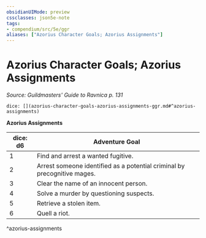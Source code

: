 ```yaml
---
obsidianUIMode: preview
cssclasses: json5e-note
tags:
- compendium/src/5e/ggr
aliases: ["Azorius Character Goals; Azorius Assignments"]
---
```

# Azorius Character Goals; Azorius Assignments
*Source: Guildmasters' Guide to Ravnica p. 131* 

`dice: [](azorius-character-goals-azorius-assignments-ggr.md#^azorius-assignments)`

**Azorius Assignments**

| dice: d6 | Adventure Goal |
|----------|----------------|
| 1 | Find and arrest a wanted fugitive. |
| 2 | Arrest someone identified as a potential criminal by precognitive mages. |
| 3 | Clear the name of an innocent person. |
| 4 | Solve a murder by questioning suspects. |
| 5 | Retrieve a stolen item. |
| 6 | Quell a riot. |
^azorius-assignments